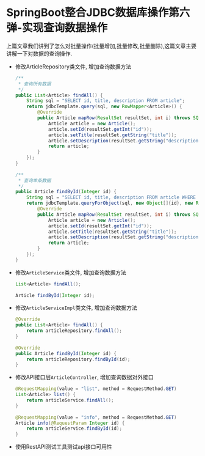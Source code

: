 # SpringBoot整合JDBC数据库操作第六弹-实现查询数据操作

上篇文章我们讲到了怎么对批量操作(批量增加,批量修改,批量删除),这篇文章主要讲解一下对数据的查询操作.

- 修改ArticleRepository类文件, 增加查询数据方法

    ```java
    /**
     * 查询所有数据
     */
    public List<Article> findAll() {
        String sql = "SELECT id, title, description FROM article";
        return jdbcTemplate.query(sql, new RowMapper<Article>() {
            @Override
            public Article mapRow(ResultSet resultSet, int i) throws SQLException {
                Article article = new Article();
                article.setId(resultSet.getInt("id"));
                article.setTitle(resultSet.getString("title"));
                article.setDescription(resultSet.getString("description"));
                return article;
            }
        });
    }
     
    /**
     * 查询单条数据
     */
    public Article findById(Integer id) {
        String sql = "SELECT id, title, description FROM article WHERE id = ?";
        return jdbcTemplate.queryForObject(sql, new Object[]{id}, new RowMapper<Article>() {
            @Override
            public Article mapRow(ResultSet resultSet, int i) throws SQLException {
                Article article = new Article();
                article.setId(resultSet.getInt("id"));
                article.setTitle(resultSet.getString("title"));
                article.setDescription(resultSet.getString("description"));
                return article;
            }
        });
    }
    ```

- 修改`ArticleService`类文件, 增加查询数据方法

    ```java
    List<Article> findAll();
     
    Article findById(Integer id);
    ```

- 修改`ArticleServiceImpl`类文件, 增加查询数据方法

    ```java
    @Override
    public List<Article> findAll() {
        return articleRepository.findAll();
    }
     
    @Override
    public Article findById(Integer id) {
        return articleRepository.findById(id);
    }
    ```

- 修改API接口层`ArticleController`, 增加查询数据对外接口

    ```java
    @RequestMapping(value = "list", method = RequestMethod.GET)
    List<Article> list() {
        return articleService.findAll();
    }
     
    @RequestMapping(value = "info", method = RequestMethod.GET)
    Article info(@RequestParam Integer id) {
        return articleService.findById(id);
    }
    ```

- 使用RestAPI测试工具测试api接口可用性